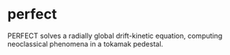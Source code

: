perfect
=======

PERFECT solves a radially global drift-kinetic equation, computing neoclassical phenomena in a tokamak pedestal.
